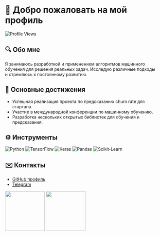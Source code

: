 # 🌟 Добро пожаловать на мой профиль
![Profile Views](https://komarev.com/ghpvc/?username=tragedienne8-hub&label=Profile%20Views&color=blue&style=flat)

## 🔍 Обо мне
Я занимаюсь разработкой и применением алгоритмов машинного обучения для решения реальных задач. Исследую различные подходы и стремлюсь к постоянному развитию.

## 🚀 Основные достижения
- Успешная реализация проекта по предсказанию churn rate для стартапа.
- Участие в международной конференции по машинному обучению.
- Разработка нескольких открытых библиотек для обучения и предсказания.

## ⚙️ Инструменты
![Python](https://shields.io/badge/-Python-3776AB?style=flat&logo=python&logoColor=white) ![TensorFlow](https://shields.io/badge/-TensorFlow-FF6F20?style=flat&logo=tensorflow&logoColor=white) ![Keras](https://shields.io/badge/-Keras-D00000?style=flat&logo=keras&logoColor=white) ![Pandas](https://shields.io/badge/-Pandas-150458?style=flat&logo=pandas&logoColor=white) ![Scikit-Learn](https://shields.io/badge/-Scikit--Learn-F7931E?style=flat&logo=scikit-learn&logoColor=white)

## ✉️ Контакты
- [GitHub профиль](https://github.com/tragedienne8-hub)
- [Telegram](https://t.me/tragedienne8-hub)

<!--fp:1755005978-7169:tragedienne8-hub:machine-learning:ru--> 

<p><img src="https://github-readme-stats.vercel.app/api/top-langs/?username=tragedienne8-hub&layout=compact&theme=dracula" height="130"/> <img src="https://github-readme-stats.vercel.app/api?username=tragedienne8-hub&show_icons=true&theme=dracula" height="130"/></p>
